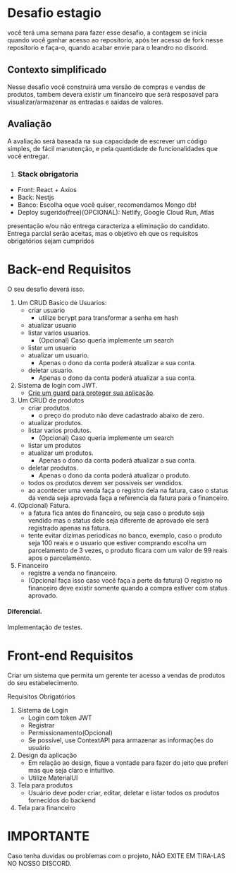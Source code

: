 # Desafio estagio

você terá uma semana para fazer esse desafio, a contagem se inicia quando você ganhar acesso ao repositorio, após ter acesso de fork nesse repositorio e faça-o, quando acabar envie para o leandro no discord.

## Contexto simplificado

Nesse desafio você construirá uma versão de compras e vendas de produtos, tambem devera existir um financeiro que será resposavel para visualizar/armazenar as entradas e saidas de valores.

## Avaliação

A avaliação será baseada na sua capacidade de escrever um código simples, de fácil manutenção, e pela quantidade de funcionalidades que você entregar.

1. ### Stack obrigatoria

- Front: React + Axios
- Back: Nestjs
- Banco: Escolha oque você quiser, recomendamos Mongo db!
- Deploy sugerido(free)(OPCIONAL): Netlify, Google Cloud Run, Atlas

presentação e/ou não entrega caracteriza a eliminação do candidato.
Entrega parcial serão aceitas, mas o objetivo eh que os requisitos obrigatórios sejam
cumpridos

# Back-end Requisitos

O seu desafio deverá isso.

1. Um CRUD Basico de Usuarios:
   - criar usuario
     - utilize bcrypt para transformar a senha em hash
   - atualizar usuario
   - listar varios usuarios.
     - (Opcional) Caso queria implemente um search
   - listar um usuario
   - atualizar um usuario.
     - Apenas o dono da conta poderá atualizar a sua conta.
   - deletar usuario.
     - Apenas o dono da conta poderá atualizar a sua conta.
2. Sistema de login com JWT.
   - [Crie um guard para proteger sua aplicação](https://docs.nestjs.com/guards).
3. Um CRUD de produtos
   - criar produtos.
     - o preço do produto não deve cadastrado abaixo de zero.
   - atualizar produtos.
   - listar varios produtos.
     - (Opcional) Caso queria implemente um search
   - listar um produtos
   - atualizar um produtos.
     - Apenas o dono da conta poderá atualizar a sua conta.
   - deletar produtos.
     - Apenas o dono da conta poderá atualizar o produto.
   - todos os produtos devem ser possiveis ser vendidos.
   - ao acontecer uma venda faça o registro dela na fatura, caso o status da venda seja aprovada faça a referencia da fatura para o financeiro.
4. (Opcional) Fatura.
   - a fatura fica antes do financeiro, ou seja caso o produto seja vendido mas o status dele seja diferente de aprovado ele será registrado apenas na fatura.
   - tente evitar dizimas periodicas no banco, exemplo, caso o produto seja 100 reais e o usuario que estiver comprando escolha um parcelamento de 3 vezes, o produto ficara com um valor de 99 reais apos o parcelamento.
5. Financeiro
   - registre a venda no financeiro.
   - (Opcional faça isso caso você faça a perte da fatura) O registro no financeiro deve existir somente quando a compra estiver com status aprovado.

#### Diferencial.

Implementação de testes.

# Front-end Requisitos

Criar um sistema que permita um gerente ter acesso a vendas de produtos do seu estabelecimento.

Requisitos Obrigatórios

1. Sistema de Login
   - Login com token JWT
   - Registrar
   - Permissionamento(Opcional)
   - Se possível, use ContextAPI para armazenar as informações do usuário
2. Design da aplicação
   - Em relação ao design, fique a vontade para fazer do jeito que preferi mas que seja claro e intuitivo.
   - Utilize MaterialUI
3. Tela para produtos
   - Usuário deve poder criar, editar, deletar e listar todos os produtos fornecidos do backend
4. Tela para financeiro

# IMPORTANTE

Caso tenha duvidas ou problemas com o projeto, NÃO EXITE EM TIRA-LAS NO NOSSO DISCORD.
